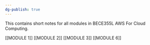 ```yaml
---
dg-publish: true
---
```

This contains short notes for all modules in BECE355L AWS For Cloud Computing.

[[MODULE 1]]
[[MODULE 2]]
[[MODULE 3]]
[[MODULE 6]]